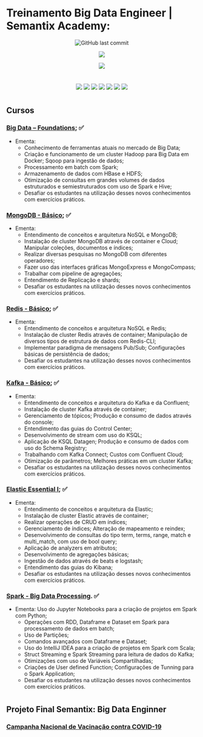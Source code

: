 # Treinamento Big Data Engineer | Semantix Academy: 

<p align="center">
<img alt="GitHub last commit" src="https://img.shields.io/github/last-commit/rafaelladuarte/Big_Data_Engineer_Sematix?style=plastic">
</p>

<p align="center">
<img src="https://raw.githubusercontent.com/rafaelladuarte/Big_Data_Engineer_Sematix/main/images/logo_semantix.png"/>
</p>

<p align="center">
<img src="https://img.shields.io/static/v1?label=Status&message=Em_Andamento&color=purple&style=for-the-badge"/>
</p>

#

<p align="center">
    <img src="https://img.shields.io/badge/docker-%230db7ed.svg?style=for-the-badge&logo=docker&logoColor=white"/>
    <img src="https://img.shields.io/badge/apache_hadoop-F2C811?style=for-the-badge&logo=apachehadoop&logoColor=black"/>
    <img src="https://img.shields.io/badge/MongoDB-%234ea94b.svg?style=for-the-badge&logo=mongodb&logoColor=white" />
	<img src="https://img.shields.io/badge/redis-%23DD0031.svg?style=for-the-badge&logo=redis&logoColor=white"/>
    <img src="https://img.shields.io/badge/Apache%20Kafka-000?style=for-the-badge&logo=apachekafka" />
    <img src="https://img.shields.io/badge/-ElasticSearch-005571?style=for-the-badge&logo=elasticsearch"/>
    <img src="https://img.shields.io/badge/Apache_Spark-FFFFFF?style=for-the-badge&logo=apachespark&logoColor=#E35A16"/>
</p>

#

## Cursos
### [Big Data – Foundations](https://github.com/rafaelladuarte/Big_Data_Engineer_Sematix/tree/main/0_Big_Data_Foudaments);  ✅
- Ementa:
    - Conhecimento de ferramentas atuais no mercado de Big Data; 
    - Criação e funcionamento de um cluster Hadoop para Big Data em Docker; Sqoop para ingestão de dados; 
    - Processamento em batch com Spark; 
    - Armazenamento de dados com HBase e HDFS; 
    - Otimização de consultas em grandes volumes de dados estruturados e semiestruturados com uso de Spark e Hive; 
    - Desafiar os estudantes na utilização desses novos conhecimentos com exercícios práticos.


### [MongoDB - Básico](https://github.com/rafaelladuarte/Big_Data_Engineer_Sematix/tree/main/1_MongoDB_Basic);   ✅
- Ementa:
    - Entendimento de conceitos e arquitetura NoSQL e MongoDB; 
    - Instalação de cluster MongoDB através de container e Cloud; Manipular coleções, documentos e índices; 
    - Realizar diversas pesquisas no MongoDB com diferentes operadores; 
    - Fazer uso das interfaces gráficas MongoExpress e MongoCompass; 
    - Trabalhar com pipeline de agregações; 
    - Entendimento de Replicação e shards;
    - Desafiar os estudantes na utilização desses novos conhecimentos com exercícios práticos.

### [Redis - Básico](https://github.com/rafaelladuarte/Big_Data_Engineer_Sematix/tree/main/2_Redis_Basic);  ✅
- Ementa:
    - Entendimento de conceitos e arquitetura NoSQL e Redis; 
    - Instalação de cluster Redis através de container; Manipulação de diversos tipos de estrutura de dados com Redis-CLI; 
    - Implementar paradigma de mensagens Pub/Sub; Configurações básicas de persistência de dados; 
    - Desafiar os estudantes na utilização desses novos conhecimentos com exercícios práticos.

### [Kafka - Básico](https://github.com/rafaelladuarte/Big_Data_Engineer_Sematix/tree/main/3_Kafka_Basic);  ✅
- Ementa:
    - Entendimento de conceitos e arquitetura do Kafka e da Confluent; 
    - Instalação de cluster Kafka através de container; 
    - Gerenciamento de tópicos; Produção e consumo de dados através do console; 
    - Entendimento das guias do Control Center; 
    - Desenvolvimento de stream com uso do KSQL;
    - Aplicação de KSQL Datagen; Produção e consumo de dados com uso do Schema Registry; 
    - Trabalhando com Kafka Connect; Custos com Confluent Cloud; 
    - Otimização de parâmetros; Melhores práticas em um cluster Kafka;
    - Desafiar os estudantes na utilização desses novos conhecimentos com exercícios práticos.

### [Elastic Essential I](https://github.com/rafaelladuarte/Big_Data_Engineer_Sematix/tree/main/4_Elastic_Essential);  ✅
- Ementa:  
    - Entendimento de conceitos e arquitetura da Elastic; 
    - Instalação de cluster Elastic através de container;
    - Realizar operações de CRUD em índices; 
    - Gerenciamento de índices; Alteração de mapeamento e reindex; 
    - Desenvolvimento de consultas do tipo term, terms, range, match e multi_match, com uso de bool query; 
    - Aplicação de analyzers em atributos;
    - Desenvolvimento de agregações básicas; 
    - Ingestão de dados através de beats e logstash; 
    - Entendimento das guias do Kibana; 
    - Desafiar os estudantes na utilização desses novos conhecimentos com exercícios práticos.

### [Spark - Big Data Processing](https://github.com/rafaelladuarte/Big_Data_Engineer_Sematix/tree/main/5_Spark_Big_Data_Processing). ✅
- Ementa:
    Uso do Jupyter Notebooks para a criação de projetos em Spark com Python; 
    - Operações com RDD, Dataframe e Dataset em Spark para processamento de dados em batch; 
    - Uso de Partições; 
    - Comandos avançados com Dataframe e Dataset; 
    - Uso do IntelliJ IDEA para a criação de projetos em Spark com Scala; 
    - Struct Streaming e Spark Streaming para leitura de dados do Kafka; 
    - Otimizações com uso de Variáveis Compartilhadas; 
    - Criações de User defined Function; Configurações de Tunning para o Spark Application;
    - Desafiar os estudantes na utilização desses novos conhecimentos com exercícios práticos.

#

## Projeto Final Semantix: Big Data Enginner
### [Campanha Nacional de Vacinação contra COVID-19](https://github.com/rafaelladuarte/covid_big_data_enginner_semantix_final_project)